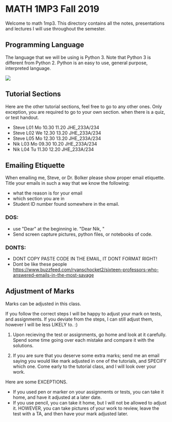 # MATH 1MP3 Fall 2019 

Welcome to math 1mp3. This directory contains all the notes, presentations and lectures I will use throughout the semester. 


## Programming Language 

The language that we will be using is Python 3. Note that Python 3 is different from Python 2. Python is an easy to use, general purpose, interpreted language. 

![](meme.jpg)

## Tutorial Sections 

Here are the other tutorial sections, feel free to go to any other ones. 
Only exception, you are required to go to your own section. when there is a quiz, or test handout.

- Steve  L01      Mo      10.30   11.20   JHE_233A/234
- Steve  L02      We      12.30   13.20   JHE_233A/234
- Steve  L05      Mo      12.30   13.20   JHE_233A/234
- Nik    L03      Mo      09.30   10.20   JHE_233A/234
- Nik    L04      Tu      11.30   12.20   JHE_233A/234

## Emailing Etiquette

When emailing me, Steve, or Dr. Bolker please show proper email etiquette. Title your emails in such a way that we know the following: 

- what the reason is for your email 
- which section you are in
- Student ID number found somewhere in the email. 

### DOS:
- use "Dear" at the beginning ie. "Dear Nik, " 
- Send screen capture pictures, python files, or notebooks of code. 

### DONTS: 
- DONT COPY PASTE CODE IN THE EMAIL, IT DONT FORMAT RIGHT!
-  Dont be like these people https://www.buzzfeed.com/ryanschocket2/sixteen-professors-who-answered-emails-in-the-most-savage


## Adjustment of Marks 

Marks can be adjusted in this class. 

If you follow the correct steps I will be happy to adjust your mark on tests, and assignments. If you deviate from the steps, I can still adjust them, however I will be less LIKELY to. :) 

1. Upon recieving the test or assignments, go home and look at it carefully. Spend some time going over each mistake and compare it with the solutions. 

2. If you are sure that you deserve some extra marks; send me an email saying you would like mark adjusted  in one of the tutorials, and SPECIFY which one. Come early to the tutorial class, and I will look over your work. 

Here are some EXCEPTIONS. 
- If you used pen or marker on your assignments or tests, you can take it home, and have it adjusted at a later date. 
- If you use pencil, you can take it home, but I will not be allowed to adjust it. HOWEVER, you can take pictures of your work to review, leave the test with a TA, and then have your mark adjusted later. 
